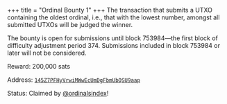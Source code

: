 +++
title = "Ordinal Bounty 1"
+++
The transaction that submits a UTXO containing the oldest ordinal, i.e., that
with the lowest number, amongst all submitted UTXOs will be judged the winner.

The bounty is open for submissions until block 753984—the first block of
difficulty adjustment period 374. Submissions included in block 753984 or later
will not be considered.

Reward: 200,000 sats

Address:
[`145Z7PFHyVrwiMWwEcUmDgFbmUbQSU9aap`](https://mempool.space/address/145Z7PFHyVrwiMWwEcUmDgFbmUbQSU9aap)

Status: Claimed by [@ordinalsindex](https://twitter.com/rodarmor/status/1569883266508853251)!

